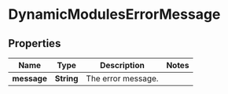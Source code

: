 # DynamicModulesErrorMessage

## Properties
Name | Type | Description | Notes
------------ | ------------- | ------------- | -------------
**message** | **String** | The error message. | 
